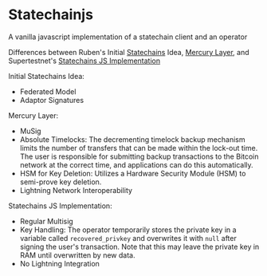 # Statechainjs
A vanilla javascript implementation of a statechain client and an operator

Differences between Ruben's Initial [Statechains](https://medium.com/@RubenSomsen/statechains-non-custodial-off-chain-bitcoin-transfer-1ae4845a4a39) Idea, [Mercury Layer](https://docs.mercurylayer.com/), and Supertestnet's [Statechains JS Implementation](https://github.com/supertestnet/statechainjs)

Initial Statechains Idea:

- Federated Model
- Adaptor Signatures

Mercury Layer:

- MuSig
- Absolute Timelocks: The decrementing timelock backup mechanism limits the number of transfers that can be made within the lock-out time. The user is responsible for submitting backup transactions to the Bitcoin network at the correct time, and applications can do this automatically.
- HSM for Key Deletion: Utilizes a Hardware Security Module (HSM) to semi-prove key deletion.
- Lightning Network Interoperability

Statechains JS Implementation:

- Regular Multisig
- Key Handling: The operator temporarily stores the private key in a variable called `recovered_privkey` and overwrites it with `null` after signing the user's transaction. Note that this may leave the private key in RAM until overwritten by new data.
- No Lightning Integration
